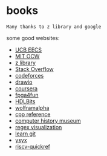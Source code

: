# books
    Many thanks to z library and google
some good websites:
- [UCB EECS](https://inst.eecs.berkeley.edu//classes-eecs.html)
- [MIT OCW](https://ocw.mit.edu/)
- [z library](https://sg1lib.org)
- [Stack Overflow](https://stackoverflow.com/)
- [codeforces](https://codeforces.com/)
- [drawio](https://app.diagrams.net/)
- [coursera](https://www.coursera.org/)
- [fpga4fun](https://www.fpga4fun.com/)
- [HDLBits](https://hdlbits.01xz.net/wiki/Main_Page)
- [wolframalpha](https://www.wolframalpha.com/)
- [cpp reference](https://cplusplus.com/reference/)
- [computer history museum](https://www.softwarepreservation.org/)
- [regex visualization](https://regexr.com/)
- [learn git](https://onlywei.github.io/explain-git-with-d3/)
- [ysyx](https://ysyx.oscc.cc/docs/)
- [riscv-quickref](https://msyksphinz-self.github.io/riscv-isadoc/html/rv64i.html)

